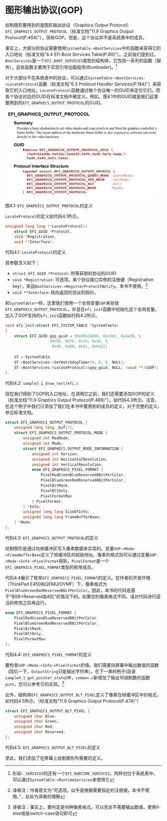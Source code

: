 # 图形输出协议(GOP)

绘制图形要用到的是图形输出协议（Graphics Output Protocol）`EFI_GRAPHICS_OUTPUT_PROTOCOL`（标准文档"11.9 Graphics Output Protocol(P.464)"），简称GOP。但是，这个协议并不是系统表中的成员。

事实上，大部分的协议需要使用`SystemTable->BootServices`中的函数来获得它的入口地址（标准文档"4.4 EFI Boot Services Table(P.80)"）。之前我们提到过，`BootServices`是一个`EFI_BOOT_SERVICES`类型的结构体，它包括一系列的函数（服务），这些函数主要用于实现引导加载程序(Bootloader)。[^1]

对于大部分不在系统表中的协议，可以通过`SystemTable->BootServices->LocateProtocol`函数（标准文档"6.3 Protocol Handler Services(P.184)"）来获取它的入口地址。`LocateProtocol`函数通过每个协议唯一的GUID来定位它们，而各个协议对应的GUID在标准文档中被定义。例如，图4.1中的GUID就是我们这里要用到的`EFI_GRAPHICS_OUTPUT_PROTOCOL`的GUID。

![`EFI_GRAPHICS_OUTPUT_PROTOCOL`的定义](../../images/part1/spec-gop.png)

图4.1: `EFI_GRAPHICS_OUTPUT_PROTOCOL`的定义

`LocateProtocol`的定义如代码4.1所示。

```c
unsigned long long (*LocateProtocol)(
    struct EFI_GUID *Protocol,
    void *Registration,
    void **Interface);
```

代码4.1: `LocateProtocol`的定义

其参数含义如下：

* `struct EFI_GUID *Protocol`: 所需获取的协议的GUID
* `void *Registration`: 可选项。某个协议接口实例的注册键（Registration key），来自`BootServices->RegisterProtocolNotify`。本书不使用。[^2]
* `void **Interface`: 指向返回的协议的指针。

和`SystemTable`一样，这里我们使用一个全局变量`GOP`来存放`EFI_GRAPHICS_OUTPUT_PROTOCOL`，并且在`efi_init`函数中初始化这个全局变量。加入了GOP支持的`efi_init`函数如代码4.2所示。

```c
void efi_init(struct EFI_SYSTEM_TABLE *SystemTable)
{
    struct EFI_GUID gop_guid = {0x9042a9de, 0x23dc, 0x4a38, \
                    {0x96, 0xfb, 0x7a, 0xde, \
                     0xd0, 0x80, 0x51, 0x6a}};

    ST = SystemTable;
    ST->BootServices->SetWatchdogTimer(0, 0, 0, NULL);
    ST->BootServices->LocateProtocol(&gop_guid, NULL, (void **)&GOP);
}
```

代码4.2: `sample3_1_draw_rect/efi.c`

现在我们得到了GOP的入口地址，在调用它之前，我们还需要添加GOP的定义（标准文档"11.9 Graphics Output Protocol(P.466)"），如代码4.3所示。注意，在这个例子中我们只添加了我们在本书中要用到的成员的定义，对于完整的定义，参见标准文档。

```c
struct EFI_GRAPHICS_OUTPUT_PROTOCOL {
    unsigned long long _buf[3];
    struct EFI_GRAPHICS_OUTPUT_PROTOCOL_MODE {
        unsigned int MaxMode;
        unsigned int Mode;
        struct EFI_GRAPHICS_OUTPUT_MODE_INFORMATION {
            unsigned int Version;
            unsigned int HorizontalResolution;
            unsigned int VerticalResolution;
            enum EFI_GRAPHICS_PIXEL_FORMAT {
                PixelRedGreenBlueReserved8BitPerColor,
                PixelBlueGreenRedReserved8BitPerColor,
                PixelBitMask,
                PixelBltOnly,
                PixelFormatMax
            } PixelFormat;
        } *Info;
        unsigned long long SizeOfInfo;
        unsigned long long FrameBufferBase;
    } *Mode;
};
```

代码4.3: `EFI_GRAPHICS_OUTPUT_PROTOCOL`的定义

绘制图形是通过向帧缓冲区写入像素数据来实现的。变量`GOP->Mode->FrameBufferBase`定义了帧缓冲区的起始地址。像素的格式则可以通过变量`GOP->Mode->Info->PixelFormat`得到，`PixelFormat`是一个`EFI_GRAPHICS_PIXEL_FORMAT`类型的枚举成员。

代码4.4展示了枚举`EFI_GRAPHICS_PIXEL_FORMAT`的定义。在作者的开发环境（ThinkPad E450和QEMU/OVMF）下，像素格式为`PixelBlueGreenRedReserved8BitPerColor`。因此，本书的代码是基于"BGR+Reserved各8位"的情况下的。如果您的像素格式不同，请对代码进行适当的修改之后再运行。

```c
enum EFI_GRAPHICS_PIXEL_FORMAT {
    PixelRedGreenBlueReserved8BitPerColor,
    PixelBlueGreenRedReserved8BitPerColor,
    PixelBitMask,
    PixelBltOnly,
    PixelFormatMax
};
```

代码4.4: `EFI_GRAPHICS_PIXEL_FORMAT`的定义

要检查`GOP->Mode->Info->PixelFormat`的值，我们需要向屏幕中输出数值的函数（回忆一下，`OutputString`只能输出字符串）。在下一章的例子(目录`sample4_1_get_pointer_state`)中，`common.c`新增加了输出16进制数的函数`puth`，您可以参考它的实现。[^3]

此外，结构体`EFI_GRAPHICS_OUTPUT_BLT_PIXEL`定义了像素在帧缓冲区中的格式，如代码4.5所示。（标准文档"11.9 Graphics Output Protocol(P.474)"）

```c
struct EFI_GRAPHICS_OUTPUT_BLT_PIXEL {
    unsigned char Blue;
    unsigned char Green;
    unsigned char Red;
    unsigned char Reserved;
};
```

代码4.5: `EFI_GRAPHICS_OUTPUT_BLT_PIXEL`的定义

至此，我们添加了在屏幕上绘制图形所需要的定义。


[^1]: 形如`~_SERVICES`的还有一个`EFI_RUNTIME_SERVICES`，同样也位于系统表中，可以通过`SystemTable->RuntimeServices`来使用它

[^2]: 译者注：作者原文为“可选项。似乎是根据需要指定的注册键。本书不使用。”，此处为译者的理解

[^3]: 译者注：事实上，要判定是何种像素格式，可以完全不需要输出数值，使用if-else或是switch-case语句即可
